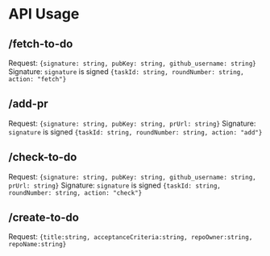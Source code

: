 # API Usage

## /fetch-to-do

Request: `{signature: string, pubKey: string, github_username: string}`
Signature: `signature` is signed `{taskId: string, roundNumber: string, action: "fetch"}`

## /add-pr

Request: `{signature: string, pubKey: string, prUrl: string}`
Signature: `signature` is signed `{taskId: string, roundNumber: string, action: "add"}`

## /check-to-do

Request: `{signature: string, pubKey: string, github_username: string, prUrl: string}`
Signature: `signature` is signed `{taskId: string, roundNumber: string, action: "check"}`

## /create-to-do

Request: `{title:string, acceptanceCriteria:string, repoOwner:string, repoName:string}`
